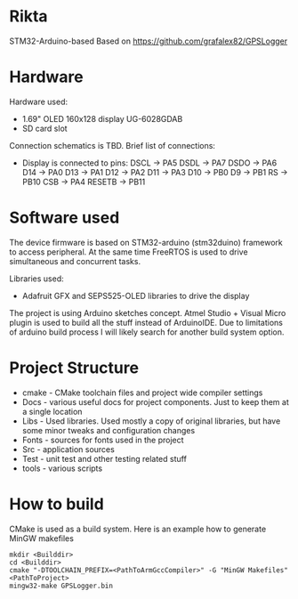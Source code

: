 # Rikta
STM32-Arduino-based 
Based on https://github.com/grafalex82/GPSLogger

# Hardware

Hardware used:
* 1.69" OLED 160x128 display UG-6028GDAB
* SD card slot

Connection schematics is TBD. Brief list of connections:
* Display is connected to pins:
	DSCL 	-> PA5
	DSDL 	-> PA7
	DSDO 	-> PA6
	D14  	-> PA0
	D13  	-> PA1
	D12  	-> PA2
	D11  	-> PA3
	D10  	-> PB0
	D9   	-> PB1
	RS  	-> PB10
	CSB  	-> PA4
        RESETB	-> PB11

# Software used

The device firmware is based on STM32-arduino (stm32duino) framework to access peripheral. At the same time FreeRTOS is used to drive simultaneous and concurrent tasks. 

Libraries used:
* Adafruit GFX and SEPS525-OLED libraries to drive the display

The project is using Arduino sketches concept. Atmel Studio + Visual Micro plugin is used to build all the stuff instead of ArduinoIDE. Due to limitations of arduino build process I will likely search for another build system option.

# Project Structure

* cmake - CMake toolchain files and project wide compiler settings
* Docs - various useful docs for project components. Just to keep them at a single location
* Libs - Used libraries. Used mostly a copy of original libraries, but have some minor tweaks and configuration changes
* Fonts - sources for fonts used in the project
* Src - application sources
* Test - unit test and other testing related stuff
* tools - various scripts


# How to build

CMake is used as a build system. Here is an example how to generate MinGW makefiles

```
mkdir <Builddir>
cd <Builddir>
cmake "-DTOOLCHAIN_PREFIX=<PathToArmGccCompiler>" -G "MinGW Makefiles" <PathToProject>
mingw32-make GPSLogger.bin
```

